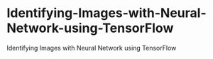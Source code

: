 # Identifying-Images-with-Neural-Network-using-TensorFlow
Identifying Images with Neural Network using TensorFlow
